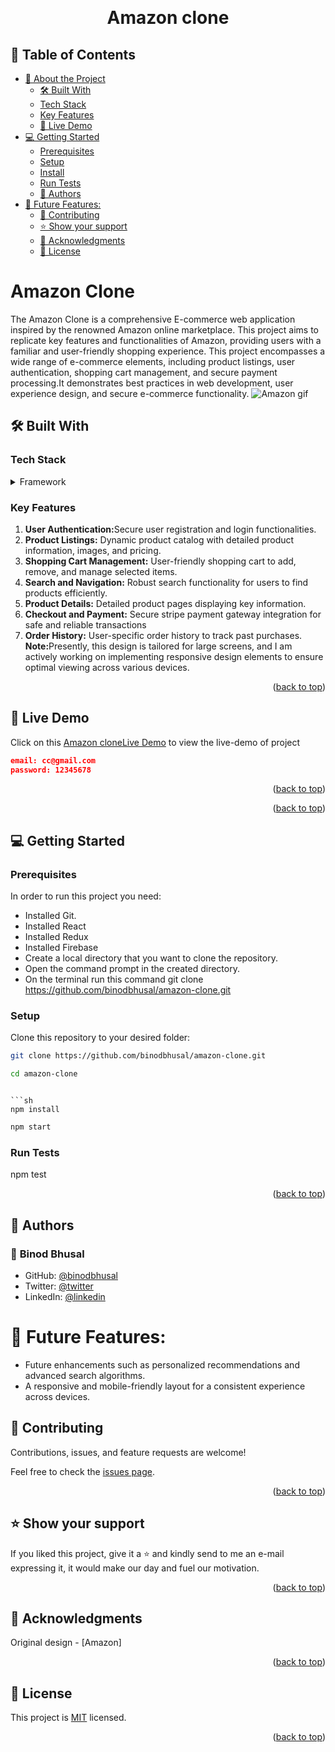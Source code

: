 <a name="readme-top"></a>

<div align="center">

  <br/>
  <h1>Amazon clone</h1>

</div>

## 📗 Table of Contents

- [📖 About the Project](#about-project)
  - [🛠 Built With ](#-built-with-)
  - [Tech Stack ](#tech-stack-)
  - [Key Features ](#key-features-)
  - [🚀 Live Demo](#live-demo)
- [💻 Getting Started ](#-getting-started-)
  - [Prerequisites](#prerequisites)
  - [Setup](#setup)
  - [Install](#install)
  - [Run Tests](#run-tests)
  - [👥 Authors ](#-authors-)
- [🔭 Future Features:](#-future-features)
  - [🤝 Contributing ](#-contributing-)
  - [⭐️ Show your support ](#️-show-your-support-)
  - [🙏 Acknowledgments ](#-acknowledgments-)
  - [📝 License ](#-license-)

<!-- PROJECT DESCRIPTION -->

# Amazon Clone <a name="about-project"></a>

The Amazon Clone is a comprehensive E-commerce web application inspired by the renowned Amazon online marketplace. This project aims to replicate key features and functionalities of Amazon, providing users with a familiar and user-friendly shopping experience. This project encompasses a wide range of e-commerce elements, including product listings, user authentication, shopping cart management, and secure payment processing.It demonstrates best practices in web development, user experience design, and secure e-commerce functionality.
![Amazon gif](./amazon.gif)

## 🛠 Built With <a name="built-with"></a>

### Tech Stack <a name="tech-stack"></a>

<details>
  <summary>Framework</summary>
  <ul>
    <li><a href="https://react.dev/">React</a></li>
    <li><a href="https://redux.js.org/">Redux</a></li>
    <li><a href="https://reactrouter.com/en/main">React Router</a></li>
    <li><a href="#">SCSS/TailwindCSS</a></li>
  </ul>
  <summary>Backend /Tools</summary>
  <ul>
    <li><a href="https://react.dev/">Firebase</a></li>
        <li><a href="https://react.dev/">STRIPE</a></li>
    </ul>
</details>

<!-- Features -->

### Key Features <a name="key-features"></a>

1. <strong>User Authentication:</strong>Secure user registration and login functionalities.
2. <strong>Product Listings:</strong> Dynamic product catalog with detailed product information, images, and pricing.
3. <strong>Shopping Cart Management:</strong> User-friendly shopping cart to add, remove, and manage selected items.
4. <strong>Search and Navigation:</strong> Robust search functionality for users to find products efficiently.
5. <strong>Product Details:</strong> Detailed product pages displaying key information.
6. <strong>Checkout and Payment:</strong> Secure stripe payment gateway integration for safe and reliable transactions
7. <strong>Order History:</strong> User-specific order history to track past purchases.
<strong>Note:</strong>Presently, this design is tailored for large screens, and I am actively working on implementing responsive design elements to ensure optimal viewing across various devices.<p align="right">(<a href="#readme-top">back to top</a>)</p>

## 🚀 Live Demo <a name="live-demo"></a>

 Click on this [Amazon cloneLive Demo](#) to view the live-demo of project
  ```json
email: cc@gmail.com
password: 12345678
```
<p align="right">(<a href="#readme-top">back to top</a>)</p>

<p align="right">(<a href="#readme-top">back to top</a>)</p>

<!-- GETTING STARTED -->

## 💻 Getting Started <a name="getting-started"></a>

### Prerequisites

In order to run this project you need:

- Installed Git.
- Installed React
- Installed Redux
- Installed Firebase
- Create a local directory that you want to clone the repository.
- Open the command prompt in the created directory.
- On the terminal run this command git clone https://github.com/binodbhusal/amazon-clone.git

### Setup

Clone this repository to your desired folder:

```sh
git clone https://github.com/binodbhusal/amazon-clone.git
```

```sh
cd amazon-clone
```

````

```sh
npm install
````

```sh
npm start
```

### Run Tests

npm test

<p align="right">(<a href="#readme-top">back to top</a>)</p>

<!-- AUTHORS -->

## 👥 Authors <a name="authors"></a>

### 👤 **Binod Bhusal**

- GitHub: [@binodbhusal](https://github.com/binodbhusal)
- Twitter: [@twitter](https://twitter.com/Binod_ironLad)
- LinkedIn: [@linkedin](https://www.linkedin.com/in/binodbhusal/)

# 🔭 Future Features:

- Future enhancements such as personalized recommendations and advanced search algorithms.
- A responsive and mobile-friendly layout for a consistent experience across devices.

## 🤝 Contributing <a name="contributing"></a>

Contributions, issues, and feature requests are welcome!

Feel free to check the [issues page](https://github.com/binodbhusal/amazon-clone/issues).

<p align="right">(<a href="#readme-top">back to top</a>)</p>

<!-- SUPPORT -->

## ⭐️ Show your support <a name="support"></a>

If you liked this project, give it a ⭐️ and kindly send to me an e-mail expressing it, it would make our day and fuel our motivation.

<p align="right">(<a href="#readme-top">back to top</a>)</p>

<!-- ACKNOWLEDGEMENTS -->

## 🙏 Acknowledgments <a name="acknowledgements"></a>

Original design - [Amazon]

<p align="right">(<a href="#readme-top">back to top</a>)</p>

<!-- LICENSE -->

## 📝 License <a name="license"></a>

This project is [MIT](./LICENSE) licensed.

<p align="right">(<a href="#readme-top">back to top</a>)</p>
